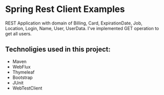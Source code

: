 # Spring Rest Client Examples

REST Application with domain of Billing, Card, ExpirationDate, Job, Location, Login, Name, User, UserData.
I've implemented GET operation to get all users.

## Technoligies used in this project:
* Maven
* WebFlux
* Thymeleaf
* Bootstrap
* JUnit
* WebTestClient
